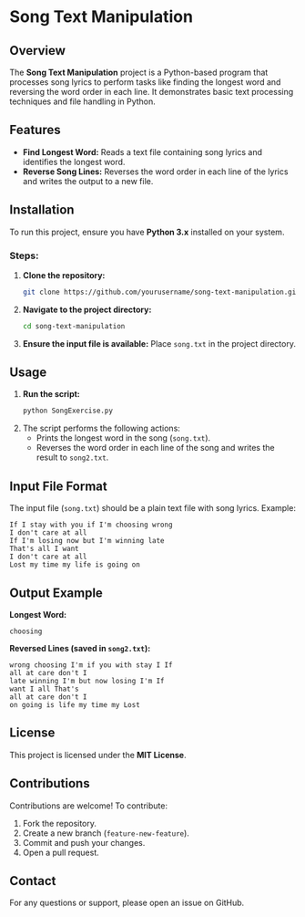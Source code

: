 # Song Text Manipulation

## Overview
The **Song Text Manipulation** project is a Python-based program that processes song lyrics to perform tasks like finding the longest word and reversing the word order in each line. It demonstrates basic text processing techniques and file handling in Python.

## Features
- **Find Longest Word:** Reads a text file containing song lyrics and identifies the longest word.
- **Reverse Song Lines:** Reverses the word order in each line of the lyrics and writes the output to a new file.

## Installation
To run this project, ensure you have **Python 3.x** installed on your system.

### Steps:
1. **Clone the repository:**
   ```bash
   git clone https://github.com/yourusername/song-text-manipulation.git
   ```
2. **Navigate to the project directory:**
   ```bash
   cd song-text-manipulation
   ```
3. **Ensure the input file is available:**
   Place `song.txt` in the project directory.

## Usage
1. **Run the script:**
   ```bash
   python SongExercise.py
   ```
2. The script performs the following actions:
   - Prints the longest word in the song (`song.txt`).
   - Reverses the word order in each line of the song and writes the result to `song2.txt`.

## Input File Format
The input file (`song.txt`) should be a plain text file with song lyrics. Example:
```
If I stay with you if I'm choosing wrong
I don't care at all
If I'm losing now but I'm winning late
That's all I want
I don't care at all
Lost my time my life is going on
```

## Output Example
**Longest Word:**
```
choosing
```

**Reversed Lines (saved in `song2.txt`):**
```
wrong choosing I'm if you with stay I If
all at care don't I
late winning I'm but now losing I'm If
want I all That's
all at care don't I
on going is life my time my Lost
```

## License
This project is licensed under the **MIT License**.

## Contributions
Contributions are welcome! To contribute:
1. Fork the repository.
2. Create a new branch (`feature-new-feature`).
3. Commit and push your changes.
4. Open a pull request.

## Contact
For any questions or support, please open an issue on GitHub.

